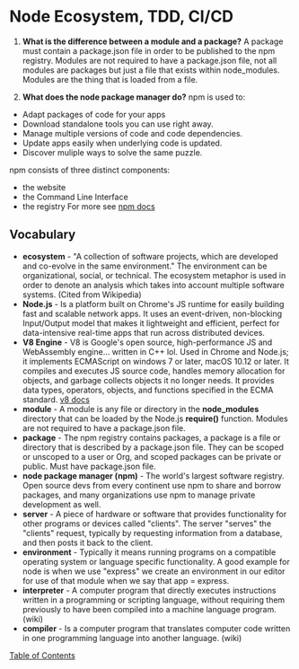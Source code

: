 # Node Ecosystem, TDD, CI/CD

1. **What is the difference between a module and a package?** A package must contain a package.json file in order to be published to the npm registry. Modules are not required to have a package.json file, not all modules are packages but just a file that exists within node_modules. Modules are the thing that is loaded from a file.

1. **What does the node package manager do?** npm is used to:

- Adapt packages of code for your apps
- Download standalone tools you can use right away.
- Manage multiple versions of code and code dependencies.
- Update apps easily when underlying code is updated.
- Discover muliple ways to solve the same puzzle.

npm consists of three distinct components:

- the website
- the Command Line Interface
- the registry
  For more see [npm docs](https://docs.npmjs.com/about-npm/)

## Vocabulary

- **ecosystem** - "A collection of software projects, which are developed and co-evolve in the same environment." The environment can be organizational, social, or technical. The ecosystem metaphor is used in order to denote an analysis which takes into account multiple software systems. (Cited from Wikipedia)
- **Node.js** - Is a platform built on Chrome's JS runtime for easily building fast and scalable network apps. It uses an event-driven, non-blocking Input/Output model that makes it lightweight and efficient, perfect for data-intensive real-time apps that run across distributed devices.
- **V8 Engine** - V8 is Google's open source, high-performance JS and WebAssembly engine... written in C++ lol. Used in Chrome and Node.js; it implements ECMAScript on windows 7 or later, macOS 10.12 or later. It compiles and executes JS source code, handles memory allocation for objects, and garbage collects objects it no longer needs. It provides data types, operators, objects, and functions specified in the ECMA standard. [v8 docs](https://v8.dev/docs)
- **module** - A module is any file or directory in the **node_modules** directory that can be loaded by the Node.js **require()** function. Modules are not required to have a package.json file.
- **package** - The npm registry contains packages, a package is a file or directory that is described by a package.json file. They can be scoped or unscoped to a user or Org, and scoped packages can be private or public. Must have package.json file.
- **node package manager (npm)** - The world's largest software registry. Open source devs from every continent use npm to share and borrow packages, and many organizations use npm to manage private development as well.
- **server** - A piece of hardware or software that provides functionality for other programs or devices called "clients". The server "serves" the "clients" request, typically by requesting information from a database, and then posts it back to the client.
- **environment** - Typically it means running programs on a compatible operating system or language specific functionality. A good example for node is when we use "express" we create an environment in our editor for use of that module when we say that app = express.
- **interpreter** - A computer program that directly executes instructions written in a programming or scripting language, without requiring them previously to have been compiled into a machine language program. (wiki)
- **compiler** - Is a computer program that translates computer code written in one programming language into another language. (wiki)

[Table of Contents](README.md)
